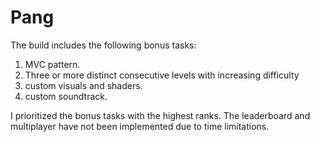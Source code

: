 # Pang

The build includes the following bonus tasks:

1. MVC pattern.
2. Three or more distinct consecutive levels with increasing difficulty
3. custom visuals and shaders.
4. custom soundtrack.


I prioritized the bonus tasks with the highest ranks. The leaderboard and multiplayer have not been implemented due to time limitations.
